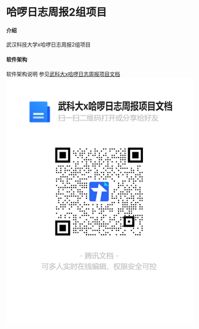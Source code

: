 # 哈啰日志周报2组项目

#### 介绍
武汉科技大学x哈啰日志周报2组项目

#### 软件架构
软件架构说明
参见[武科大x哈啰日志周报项目文档](https://docs.qq.com/doc/DZk1aRk1hT2Z3b1VG)
![武科大x哈啰日志周报项目文档二维码](./docs/武科大x哈啰日志周报项目文档二维码.png)

